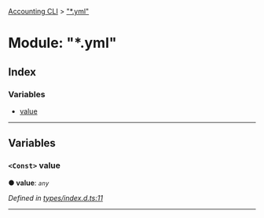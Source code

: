 [Accounting CLI](../README.md) > ["*.yml"](../modules/___yml_.md)

# Module: "*.yml"

## Index

### Variables

* [value](___yml_.md#value)

---

## Variables

<a id="value"></a>

### `<Const>` value

**● value**: *`any`*

*Defined in [types/index.d.ts:11](https://github.com/daniellacosse/accounting-cli/blob/fe32054/types/index.d.ts#L11)*

___

